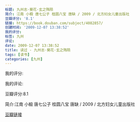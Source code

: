 ```yaml
---
标题: 九州志·葵花·玄之殇陨
简介: 江南 小椴 唐七公子 桂圆八宝 唐缺 / 2009 / 北方妇女儿童出版社
豆瓣评分: '8.1'
链接: https://book.douban.com/subject/4082857/
创建时间: '2009-12-07 13:38:52'
我的评分:
标签: 九州
评论:
date: 2009-12-07 13:38:52
title: 读过 - 九州志·葵花·玄之殇陨
tags: [读书]
categories: [九州]
---
```


我的评分:

我的评论:

豆瓣评分:8.1

简介:江南 小椴 唐七公子 桂圆八宝 唐缺 / 2009 / 北方妇女儿童出版社

[豆瓣链接](https://book.douban.com/subject/4082857/)

